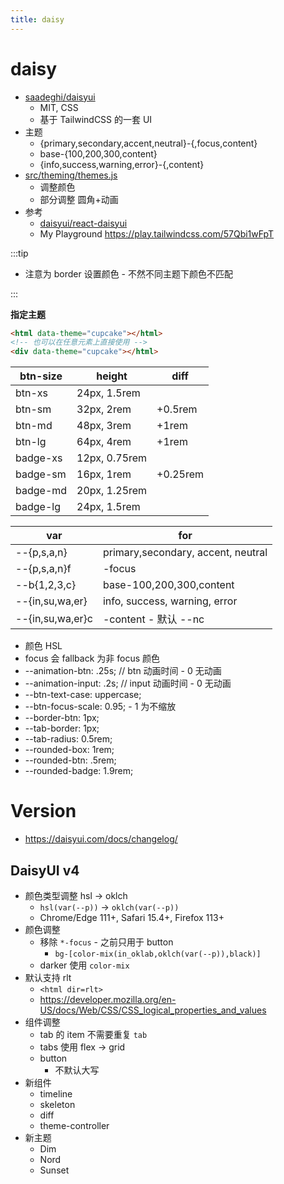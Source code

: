 ```yaml
---
title: daisy
---
```


# daisy

- [saadeghi/daisyui](https://github.com/saadeghi/daisyui)
  - MIT, CSS
  - 基于 TailwindCSS 的一套 UI
- 主题
  - {primary,secondary,accent,neutral}-{,focus,content}
  - base-{100,200,300,content}
  - {info,success,warning,error}-{,content}
- [src/theming/themes.js](https://github.com/saadeghi/daisyui/blob/master/src/theming/themes.js)
  - 调整颜色
  - 部分调整 圆角+动画
- 参考
  - [daisyui/react-daisyui](https://github.com/daisyui/react-daisyui)
  - My Playground https://play.tailwindcss.com/57Qbi1wFpT

:::tip

- 注意为 border 设置颜色 - 不然不同主题下颜色不匹配

:::

**指定主题**

```html
<html data-theme="cupcake"></html>
<!-- 也可以在任意元素上直接使用 -->
<div data-theme="cupcake"></html>
```

| btn-size | height        | diff     |
| -------- | ------------- | -------- |
| btn-xs   | 24px, 1.5rem  |
| btn-sm   | 32px, 2rem    | +0.5rem  |
| btn-md   | 48px, 3rem    | +1rem    |
| btn-lg   | 64px, 4rem    | +1rem    |
| badge-xs | 12px, 0.75rem |
| badge-sm | 16px, 1rem    | +0.25rem |
| badge-md | 20px, 1.25rem |
| badge-lg | 24px, 1.5rem  |

| var              | for                                |
| ---------------- | ---------------------------------- |
| --{p,s,a,n}      | primary,secondary, accent, neutral |
| --{p,s,a,n}f     | -focus                             |
| --b{1,2,3,c}     | base-100,200,300,content           |
| --{in,su,wa,er}  | info, success, warning, error      |
| --{in,su,wa,er}c | -content - 默认 --nc               |

- 颜色 HSL
- focus 会 fallback 为非 focus 颜色
- --animation-btn: .25s; // btn 动画时间 - 0 无动画
- --animation-input: .2s; // input 动画时间 - 0 无动画
- --btn-text-case: uppercase;
- --btn-focus-scale: 0.95; - 1 为不缩放
- --border-btn: 1px;
- --tab-border: 1px;
- --tab-radius: 0.5rem;
- --rounded-box: 1rem;
- --rounded-btn: .5rem;
- --rounded-badge: 1.9rem;

# Version

- https://daisyui.com/docs/changelog/

## DaisyUI v4

- 颜色类型调整 hsl -> oklch
  - `hsl(var(--p))` -> `oklch(var(--p))`
  - Chrome/Edge 111+, Safari 15.4+, Firefox 113+
- 颜色调整
  - 移除 `*-focus` - 之前只用于 button
    - `bg-[color-mix(in_oklab,oklch(var(--p)),black)]`
  - darker 使用 `color-mix`
- 默认支持 rlt
  - `<html dir=rlt>`
  - https://developer.mozilla.org/en-US/docs/Web/CSS/CSS_logical_properties_and_values
- 组件调整
  - tab 的 item 不需要重复 `tab`
  - tabs 使用 flex -> grid
  - button
    - 不默认大写
- 新组件
  - timeline
  - skeleton
  - diff
  - theme-controller
- 新主题
  - Dim
  - Nord
  - Sunset
